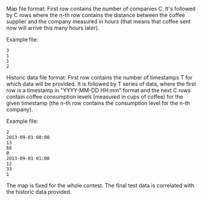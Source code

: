 Map file format:
First row contains the number of companies C. It's followed by C rows where the n-th row contains
the distance between the coffee supplier and the company measured in hours (that means that coffee
sent now will arrive this many hours later).

Example file:
```
3
1
1
2
```

Historic data file format:
First row contains the number of timestamps T for which data will be provided. It is followed by T
series of data, where the first row is a timestamp in "YYYY-MM-DD HH:mm" format and the next C rows contain
coffee consumption levels (measured in cups of coffee) for the given timestamp (the n-th row contains
the consumption level for the n-th company).

Example file:
```
2
2013-09-01 00:00
13
66
0
2013-09-01 01:00
12
33
1
```

The map is fixed for the whole contest. The final test data is correlated with the historic data provided.

